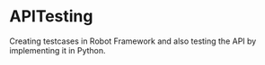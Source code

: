 # APITesting


Creating testcases in Robot Framework and also testing the API by implementing it in Python. 
